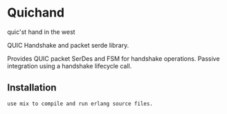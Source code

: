 # Quichand

quic'st hand in the west

QUIC Handshake and packet serde library.

Provides QUIC packet SerDes and FSM for handshake operations.
Passive integration using a handshake lifecycle call.


## Installation

```
use mix to compile and run erlang source files.
```
